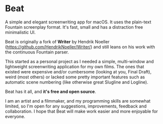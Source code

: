 # Beat

A simple and elegant screenwriting app for macOS. It uses the plain-text Fountain screenplay format. It's fast, small and has a distraction free minimalistic UI.

Beat is originally a fork of **Writer** by Hendrik Noeller (https://github.com/HendrikNoeller/Writer/) and still leans on his work with the continuous Fountain parser.

This started as a personal project as I needed a simple, multi-window and lightweight screenwriting application for my own films. The ones that existed were expensive and/or cumbersome (looking at you, Final Draft), weird (most others) or lacked some pretty important features such as automatic scene numbering (like otherwise great Slugline and Logline).

Beat has it all, and **it's free and open source**.

I am an artist and a filmmaker, and my programming skills are somewhat limited, so I'm open for any suggestions, improvements, feedback and collaboration. I hope that Beat will make work easier and more enjoyable for everyone.